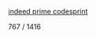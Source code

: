 [indeed prime codesprint](https://www.hackerrank.com/contests/indeed-prime-codesprint/challenges)

767 / 1416